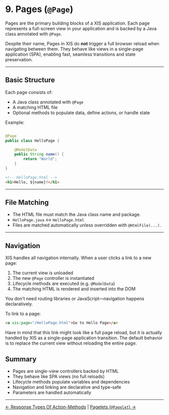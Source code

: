 # 9. Pages (`@Page`)

Pages are the primary building blocks of a XIS application. Each page represents a full-screen view in your application
and is backed by a Java class annotated with `@Page`.

Despite their name, Pages in XIS do **not** trigger a full browser reload when navigating between them. They behave like
views in a single-page application (SPA), enabling fast, seamless transitions and state preservation.

---

## Basic Structure

Each page consists of:

- A Java class annotated with `@Page`
- A matching HTML file
- Optional methods to populate data, define actions, or handle state

Example:

```java

@Page
public class HelloPage {

    @ModelData
    public String name() {
        return "World";
    }
}
```

```html
<!-- HelloPage.html -->
<h1>Hello, ${name}!</h1>
```

---

## File Matching

- The HTML file must match the Java class name and package.
- `HelloPage.java` ↔ `HelloPage.html`
- Files are matched automatically unless overridden with `@HtmlFile(...)`.

---

## Navigation

XIS handles all navigation internally. When a user clicks a link to a new page:

1. The current view is unloaded
2. The new `@Page` controller is instantiated
3. Lifecycle methods are executed (e.g. `@ModelData`)
4. The matching HTML is rendered and inserted into the DOM

You don’t need routing libraries or JavaScript—navigation happens declaratively.

To link to a page:

```html
<a xis:page="/HelloPage.html">Go to Hello Page</a>
```

Have in mind that this link might look like a full page reload, but it is actually handled by XIS as a single-page
application transition. The default behavior is to replace the current view without reloading the entire page.

## Summary

- Pages are single-view controllers backed by HTML
- They behave like SPA views (no full reloads)
- Lifecycle methods populate variables and dependencies
- Navigation and linking are declarative and type-safe
- Parameters are handled automatically

---

[← Response Types Of Action-Methods](08-response-types.md) | [Pagelets (`@Pagelet`) →](10-pagelets.md)
